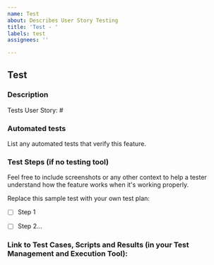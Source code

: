```yaml
---
name: Test
about: Describes User Story Testing
title: 'Test - '
labels: test
assignees: ''

---
```

## Test

### Description

Tests User Story: #

### Automated tests

List any automated tests that verify this feature.


### Test Steps (if no testing tool)

Feel free to include screenshots or any other context to help a tester understand how the feature works when it's working properly.

Replace this sample test with your own test plan:

- [ ] Step 1
- [ ] Step 2...


### Link to Test Cases, Scripts and Results (in your Test Management and Execution Tool):
